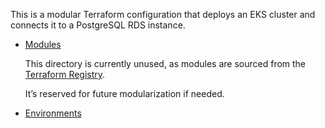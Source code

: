 This is a modular Terraform configuration that deploys an EKS cluster and connects it to a PostgreSQL RDS instance.

- [Modules](./modules)
  
  This directory is currently unused, as modules are sourced from the [Terraform Registry](https://registry.terraform.io/).
  
  It’s reserved for future modularization if needed.
  
- [Environments](./environments)
